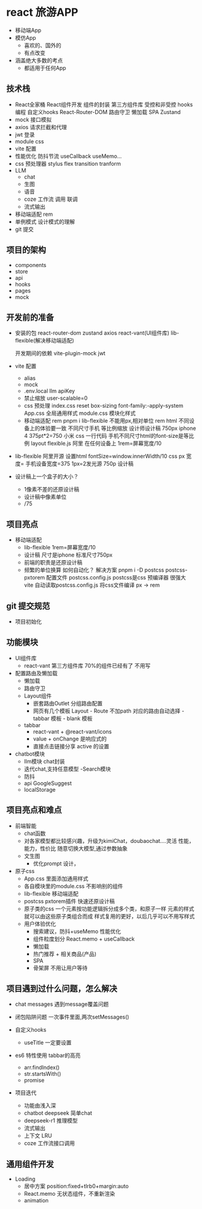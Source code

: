# react 旅游APP

- 移动端App
- 模仿App
    - 喜欢的、国外的
    - 有点改变
- 涵盖绝大多数的考点
    - 都适用于任何App

## 技术栈
- React全家桶
    React组件开发
    组件的封装
    第三方组件库
    受控和非受控
    hooks编程  自定义hooks
    React-Router-DOM
       路由守卫  懒加载  SPA
    Zustand
- mock 接口模拟
- axios 请求拦截和代理
- jwt 登录
- module css
- vite 配置
- 性能优化
    防抖节流
    useCallback  useMemo...
- css 预处理器  stylus
    flex transition tranform
- LLM 
    - chat
    - 生图
    - 语音
    - coze 工作流 调用 联调
    - 流式输出
- 移动端适配
    rem
- 单例模式 设计模式的理解
- git 提交

## 项目的架构
- components
- store
- api
- hooks
- pages
- mock

## 开发前的准备
- 安装的包
    react-router-dom  zustand  axios
     react-vant(UI组件库) lib-flexible(解决移动端适配)

    开发期间的依赖
    vite-plugin-mock jwt 

- vite 配置
    - alias
    - mock
    - .env.local
      llm apiKey
    - 禁止缩放 user-scalable=0
    - css 预处理
         index.css  reset
         box-sizing  font-family:-apply-system
         App.css  全局通用样式
         module.css  模块化样式
    - 移动端适配 rem
         pnpm i lib-flexible
         不能用px,相对单位 rem html
         不同设备上的体验要一致
         不同尺寸手机 等比例缩放
         设计师设计稿 750px iphone 4  375pt*2=750
         小米
         css 一行代码  手机不同尺寸html的font-size是等比例
         layout
         flexible.js 阿里 在任何设备上
         1rem=屏幕宽度/10
- lib-flexible
    阿里开源
    设置html  fontSize=window.innerWidth/10
    css px 宽度= 手机设备宽度=375
    1px=2发光源
    750p 设计稿

- 设计稿上一个盒子的大小？
    - 1像素不差的还原设计稿
    - 设计稿中像素单位
    - /75

## 项目亮点
- 移动端适配
    - lib-flexible  1rem=屏幕宽度/10
    - 设计稿 尺寸是iphone 标准尺寸750px
    - 前端的职责是还原设计稿
    - 频繁的单位换算  如何自动化？
      解决方案  pnpm i -D postcss postcss-pxtorem
      配置文件  postcss.config.js
      postcss是css 预编译器 很强大
      vite 自动读取postcss.config.js 将css文件编译
      px -> rem
## git 提交规范
- 项目初始化
## 功能模块
- UI组件库
   - react-vant 第三方组件库 70%的组件已经有了 不用写
- 配置路由及懒加载
   - 懒加载
   - 路由守卫
   - Layout组件
       - 嵌套路由Outlet 分组路由配置
       - 网页有几个模板 Layout
             - Route 不加path 对应的路由自动选择
             - tabbar 模板
             - blank 模板
   - tabbar 
      - react-vant + @react-vant/icons 
      - value + onChange 是响应式的
      - 直接点击链接分享 active 的设置
- chatbot模块
    - llm模块 chat封装
    - 迭代chat,支持任意模型
-Search模块
    - 防抖
    - api
      GoogleSuggest
    - localStorage
## 项目亮点和难点
- 前端智能
    - chat函数
    - 对各家模型都比较感兴趣，升级为kimiChat，doubaochat....灵活
       性能，能力，性价比
       随意切换大模型,通过参数抽象
    - 文生图
       - 优化prompt 设计，
- 原子css
    - App.css 里面添加通用样式
    - 各自模块里的module.css 不影响别的组件
    - lib-flexible 移动端适配
    - postcss pxtorem插件 快速还原设计稿
    - 原子类的css
        一个元素按功能逻辑拆分成多个类，和原子一样
        元素的样式就可以由这些原子类组合而成
        样式复用的更好，以后几乎可以不用写样式
    - 用户体验优化
        - 搜索建议，防抖+useMemo 性能优化
        - 组件粒度划分
            React.memo + useCallback
        - 懒加载
        - 热门推荐 + 相关商品(产品)
        - SPA
        - 骨架屏 不用让用户等待
## 项目遇到过什么问题，怎么解决
- chat messages 遇到message覆盖问题
- 闭包陷阱问题
    一次事件里面,两次setMessages()
- 自定义hooks
    - useTitle 一定要设置

- es6 特性使用
    tabbar的高亮
    - arr.findIndex()
    - str.startsWith()
    - promise

- 项目迭代
    - 功能由浅入深
    - chatbot deepseek 简单chat
    - deepseek-r1 推理模型
    - 流式输出
    - 上下文 LRU
    - coze 工作流接口调用

## 通用组件开发
- Loading
    - 居中方案
      position:fixed+tlrb0+margin:auto
    - React.memo 无状态组件，不重新渲染
    - animation